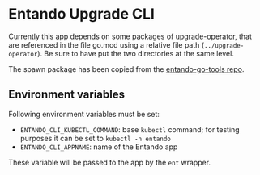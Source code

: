 # Entando Upgrade CLI

Currently this app depends on some packages of [upgrade-operator](https://github.com/entgigi/upgrade-operator), that are referenced in the file go.mod using a relative file path (`../upgrade-operator`). Be sure to have put the two directories at the same level.

The spawn package has been copied from the [entando-go-tools repo](https://github.com/entando/entando-go-tools/).

## Environment variables

Following environment variables must be set:

* `ENTANDO_CLI_KUBECTL_COMMAND`: base `kubectl` command; for testing purposes it can be set to `kubectl -n entando`
* `ENTANDO_CLI_APPNAME`: name of the Entando app

These variable will be passed to the app by the `ent` wrapper.
